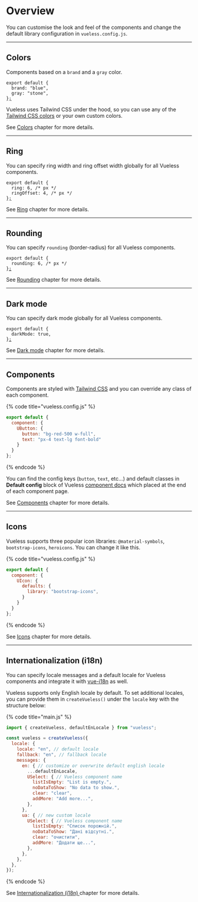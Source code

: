 # Overview

You can customise the look and feel of the components and change the default library configuration in  `vueless.config.js`.

***

## Colors

Components based on a `brand` and a `gray` color.&#x20;

<pre class="language-js" data-title="vueless.config.js"><code class="lang-js">export default {
  brand: "blue",
  gray: "stone",
}<a data-footnote-ref href="#user-content-fn-1">;</a>
</code></pre>

Vueless uses Tailwind CSS under the hood, so you can use any of the [Tailwind CSS colors](https://tailwindcss.com/docs/customizing-colors#color-palette-reference) or your own custom colors.

See [Colors](colors.md) chapter for more details.

***

## Ring

You can specify ring width and ring offset width globally for all Vueless components.&#x20;

<pre class="language-js" data-title="vueless.config.js"><code class="lang-js">export default {
  ring: 6, /* px */
  ringOffset: 4, /* px */
}<a data-footnote-ref href="#user-content-fn-2">;</a>
</code></pre>

See [Ring](ring.md) chapter for more details.

***

## Rounding

You can specify `rounding` (border-radius) for all Vueless components.&#x20;

<pre class="language-js" data-title="vueless.config.js"><code class="lang-js">export default {
  rounding: 6, /* px */
}<a data-footnote-ref href="#user-content-fn-3">;</a>
</code></pre>

See [Rounding](rounding.md) chapter for more details.

***

## Dark mode

You can specify dark mode globally for all Vueless components.&#x20;

<pre class="language-js" data-title="vueless.config.js"><code class="lang-js">export default {
  darkMode: true,
}<a data-footnote-ref href="#user-content-fn-4">;</a>
</code></pre>

See [Dark mode](dark-mode.md) chapter for more details.

***

## Components

Components are styled with [Tailwind CSS](https://tailwindcss.com/) and you can override any class of each component.&#x20;

{% code title="vueless.config.js" %}
```js
export default {
  component: {
    UButton: {
      button: "bg-red-500 w-full",
      text: "px-4 text-lg font-bold"
    }
  }
};
```
{% endcode %}

You can find the config keys (`button`, `text`, etc...) and default classes in **Default config** block of Vueless [component docs](https://ui.vueless.com) which placed at the end of each component page.

See [Components](components.md) chapter for more details.

***

## Icons

Vueless supports three popular icon libraries: `@material-symbols`, `bootstrap-icons`, `heroicons`. You can change it like this.

{% code title="vueless.config.js" %}
```js
export default {
  component: {
    UIcon: {
      defaults: {
        library: "bootstrap-icons",
      }
    }
  }
};
```
{% endcode %}

See [Icons](icons.md) chapter for more details.

***

## Internationalization (i18n)

You can specify locale messages and a default locale for Vueless components and integrate it with [vue-i18n](https://vue-i18n.intlify.dev/) as well.

Vueless supports only English locale by default. To set additional locales, you can provide them in `createVueless()` under the `locale` key with the structure below:

{% code title="main.js" %}
```javascript
import { createVueless, defaultEnLocale } from "vueless";

const vueless = createVueless({
  locale: {
    locale: "en", // default locale
    fallback: "en", // fallback locale
    messages: {
      en: { // customize or overwrite default english locale
        ...defaultEnLocale,
        USelect: { // Vueless component name
          listIsEmpty: "List is empty.",
          noDataToShow: "No data to show.",
          clear: "clear",
          addMore: "Add more...",
        },
      },
      ua: { // new custom locale
        USelect: { // Vueless component name
          listIsEmpty: "Список порожній.",
          noDataToShow: "Дані відсутні.",
          clear: "очистити",
          addMore: "Додати ще...",
        },
      },
    },
  },
});
```
{% endcode %}

See [Internationalization (i18n) ](internationalization-i18n.md)chapter for more details.



[^1]: 

[^2]: 

[^3]: 

[^4]: 
